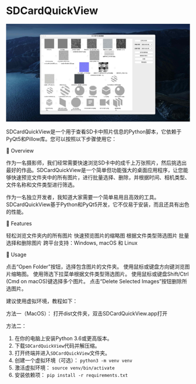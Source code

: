 # SDCardQuickView
![Alt text](https://github.com/Johnnydaszhu/SDCardQuickView/raw/master/QuickView_v1.jpg)

SDCardQuickView是一个用于查看SD卡中照片信息的Python脚本，它依赖于PyQt5和Pillow库。您可以按照以下步骤使用它：


📸 Overview

作为一名摄影师，我们经常需要快速浏览SD卡中的成千上万张照片，然后挑选出最好的作品。SDCardQuickView是一个简单但功能强大的桌面应用程序，让您能够快速预览文件夹中的所有图片，进行批量选择、删除，并根据时间、相机类型、文件名称和文件类型进行筛选。

作为一名独立开发者，我知道大家需要一个简单易用且高效的工具。SDCardQuickView基于Python和PyQt5开发，它不仅易于安装，而且还具有出色的性能。

🚀 Features

轻松浏览文件夹内的所有图片
快速预览图片的缩略图
根据文件类型筛选图片
批量选择和删除图片
跨平台支持：Windows, macOS 和 Linux

📖 Usage

点击“Open Folder”按钮，选择包含图片的文件夹。
使用鼠标或键盘方向键浏览图片缩略图。
使用筛选下拉菜单根据文件类型筛选图片。
使用鼠标或键盘Shift/Ctrl (Cmd on macOS)键选择多个图片。
点击“Delete Selected Images”按钮删除所选图片。


建议使用虚拟环境，教程如下：

方法一（MacOS）：
打开dist文件夹，双击SDCardQuickView.app打开

方法二：
1. 在你的电脑上安装Python 3.6或更高版本。
2. 下载`SDCardQuickView`代码并解压缩。
3. 打开终端并进入`SDCardQuickView`文件夹。
4. 创建一个虚拟环境（可选）： `python3 -m venv venv`
5. 激活虚拟环境： `source venv/bin/activate`
6. 安装依赖项： `pip install -r requirements.txt`
